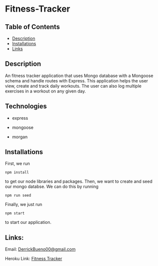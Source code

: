 # Fitness-Tracker

## Table of Contents

- [Description](#Description)
- [Installations](#Installations)
- [Links](#Links)

## Description

An fitness tracker application that uses Mongo database with a Mongoose schema and handle routes with Express. This application helps the user view, create and track daily workouts. The user can also log multiple exercises in a workout on any given day.

## Technologies

- express

- mongoose

- morgan

## Installations

First, we run

```
npm install
```

to get our node libraries and packages. Then, we want to create and seed our mongo databse. We can do this by running

```
npm run seed
```

Finally, we just run

```
npm start
```

to start our application.

## Links:

Email: [DerrickBueno00@gmail.com](DerrickBueno00@gmail.com)

Heroku Link: [Fitness Tracker](https://tranquil-reaches-71062.herokuapp.com/?id=6188a14e6153500016df6363)
